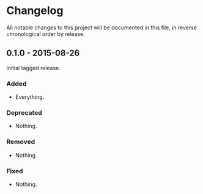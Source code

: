 # Changelog

All notable changes to this project will be documented in this file, in reverse chronological order by release.

## 0.1.0 - 2015-08-26

Initial tagged release.

### Added

- Everything.

### Deprecated

- Nothing.

### Removed

- Nothing.

### Fixed

- Nothing.
